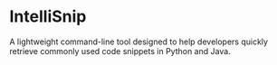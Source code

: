 # IntelliSnip
A lightweight command-line tool designed to help developers quickly retrieve commonly used code snippets in Python and Java.

